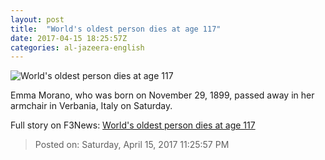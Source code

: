 ```yaml
---
layout: post
title:  "World's oldest person dies at age 117"
date: 2017-04-15 18:25:57Z
categories: al-jazeera-english
---
```


![World's oldest person dies at age 117](http://www.aljazeera.com/mritems/Images/2017/4/15/766e2f66b5df4648ba2ac0940afdad90_18.jpg)

Emma Morano, who was born on November 29, 1899, passed away in her armchair in Verbania, Italy on Saturday.


Full story on F3News: [World's oldest person dies at age 117](http://www.f3nws.com/n/Sc3nVJ)

> Posted on: Saturday, April 15, 2017 11:25:57 PM
